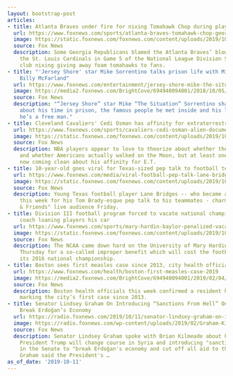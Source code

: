 ```yaml
---
layout: bootstrap-post
articles:
- title: Atlanta Braves under fire for nixing Tomahawk Chop during playoff game
  url: https://www.foxnews.com/sports/atlanta-braves-tomahawk-chop-georgia-republicans-nlds
  image: https://static.foxnews.com/foxnews.com/content/uploads/2019/10/Atlanta-Braves-fans.jpeg
  source: Fox News
  description: Some Georgia Republicans blamed the Atlanta Braves’ blowout loss to
    the St. Louis Cardinals in Game 5 of the National League Division Series on the
    club nixing giving away foam tomahawks to fans.
- title: "'Jersey Shore' star Mike Sorrentino talks prison life with Michael Cohen,
    Billy McFarland"
  url: https://www.foxnews.com/entertainment/jersey-shore-mike-the-situation-sorrentino-prison-michael-cohen-billy-mcfraland
  image: https://media2.foxnews.com/BrightCove/694940094001/2018/10/05/694940094001_5845013672001_5845014583001-vs.jpg
  source: Fox News
  description: "“Jersey Shore” star Mike “The Situation” Sorrentino shared details
    about his time in prison, the famous people he met inside and his life now that
    he’s a free man."
- title: Cleveland Cavaliers' Cedi Osman has affinity for extraterrestrial life
  url: https://www.foxnews.com/sports/cavaliers-cedi-osman-alien-documentaries
  image: https://static.foxnews.com/foxnews.com/content/uploads/2019/10/NBA-Cedi-Osman.jpg
  source: Fox News
  description: NBA players appear to love to theorize about whether the Earth is flat
    and whether Americans actually walked on the Moon, but at least one player is
    now coming clean about his affinity for E.T.
- title: 10-year-old goes viral for Texas-sized pep talk to football teammates
  url: https://www.foxnews.com/media/viral-football-pep-talk-lane-bridges-fox-friends
  image: https://static.foxnews.com/foxnews.com/content/uploads/2019/10/halftime-speech.jpeg
  source: Fox News
  description: Young Texas football player Lane Bridges -- who became a viral sensation
    this week for his Tom Brady-esque pep talk to his teammates - charmed the "Fox
    & Friends" live audience Friday.
- title: Division III football program forced to vacate national championship over
    coach loaning players his car
  url: https://www.foxnews.com/sports/mary-hardin-baylor-penalized-vacate-national-title
  image: https://static.foxnews.com/foxnews.com/content/uploads/2019/10/Mary-Hardin.jpeg
  source: Fox News
  description: The NCAA came down hard on the University of Mary Hardin-Baylor on
    Thursday for a so-called improper benefit which will cost the football program
    its 2016 national championship.
- title: Boston sees first measles case since 2013, city health officials say
  url: https://www.foxnews.com/health/boston-first-measles-case-2019
  image: https://media2.foxnews.com/BrightCove/694940094001/2019/02/04/694940094001_5998287293001_5998284797001-vs.jpg
  source: Fox News
  description: Boston health officials this week confirmed a resident has the measles,
    marking the city’s first case since 2013.
- title: Senator Lindsey Graham On Introducing “Sanctions From Hell” On Turkey To
    Break Erdoğan’s Economy
  url: https://radio.foxnews.com/2019/10/11/senator-lindsey-graham-on-introducing-sanctions-from-hell-on-turkey-to-break-erdogans-economy/
  image: https://radio.foxnews.com/wp-content/uploads/2019/02/Graham-Kilmeade.jpg
  source: Fox News
  description: Senator Lindsey Graham spoke with Brian Kilmeade about his hope that
    President Trump will change course in Syria and introducing "sanctions from hell"
    in the Senate to "break Erdoğan's economy and cut off all aid to the military."
    Graham said the President's …
as_of_date: '2019-10-11'
---
```


